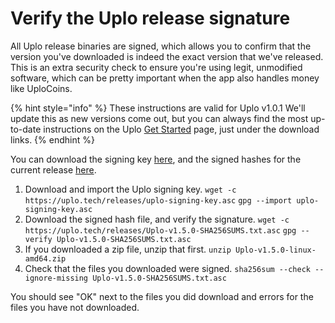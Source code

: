 # Verify the Uplo release signature

All Uplo release binaries are signed, which allows you to confirm that the version you've downloaded is indeed the exact version that we've released. This is an extra security check to ensure you're using legit, unmodified software, which can be pretty important when the app also handles money like UploCoins.

{% hint style="info" %}
These instructions are valid for Uplo v1.0.1 We'll update this as new versions come out, but you can always find the most up-to-date instructions on the Uplo [Get Started](https://uplo.tech/get-started) page, just under the download links.
{% endhint %}

You can download the signing key [here](https://uplo.tech/releases/uplo-signing-key.asc), and the signed hashes for the current release [here](https://uplo.tech/releases/Uplo-v1.5.0-SHA256SUMS.txt.asc).

1. Download and import the Uplo signing key. `wget -c https://uplo.tech/releases/uplo-signing-key.asc` `gpg --import uplo-signing-key.asc`
2. Download the signed hash file, and verify the signature. `wget -c https://uplo.tech/releases/Uplo-v1.5.0-SHA256SUMS.txt.asc` `gpg --verify Uplo-v1.5.0-SHA256SUMS.txt.asc`
3. If you downloaded a zip file, unzip that first. `unzip Uplo-v1.5.0-linux-amd64.zip`
4. Check that the files you downloaded were signed. `sha256sum --check --ignore-missing Uplo-v1.5.0-SHA256SUMS.txt.asc`

You should see "OK" next to the files you did download and errors for the files you have not downloaded.

